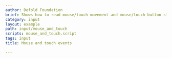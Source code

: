 ```yaml
---
author: Defold Foundation
brief: Shows how to read mouse/touch movement and mouse/touch button state.
category: input
layout: example
path: input/mouse_and_touch
scripts: mouse_and_touch.script
tags: input
title: Mouse and touch events

---
```


